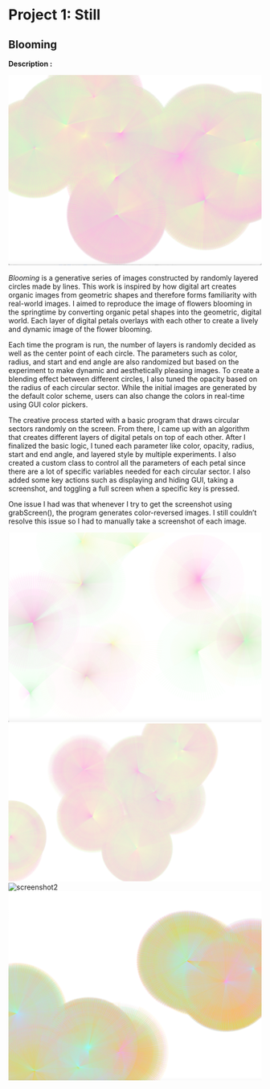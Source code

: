 # Project 1: Still
## Blooming

**Description :**

![screenshot3](bin/data/screenshot3.png)

*Blooming* is a generative series of images constructed by randomly layered circles made by lines. This work is inspired by how digital art creates organic images from geometric shapes and therefore forms familiarity with real-world images. I aimed to reproduce the image of flowers blooming in the springtime by converting organic petal shapes into the geometric, digital world. Each layer of digital petals overlays with each other to create a lively and dynamic image of the flower blooming. 

Each time the program is run, the number of layers is randomly decided as well as the center point of each circle. The parameters such as color, radius, and start and end angle are also randomized but based on the experiment to make dynamic and aesthetically pleasing images. To create a blending effect between different circles, I also tuned the opacity based on the radius of each circular sector. While the initial images are generated by the default color scheme, users can also change the colors in real-time using GUI color pickers. 

The creative process started with a basic program that draws circular sectors randomly on the screen. From there, I came up with an algorithm that creates different layers of digital petals on top of each other. After I finalized the basic logic, I tuned each parameter like color, opacity, radius, start and end angle, and layered style by multiple experiments. I also created a custom class to control all the parameters of each petal since there are a lot of specific variables needed for each circular sector. I also added some key actions such as displaying and hiding GUI, taking a screenshot, and toggling a full screen when a specific key is pressed.

One issue I had was that whenever I try to get the screenshot using grabScreen(), the program generates color-reversed images. I still couldn’t resolve this issue so I had to manually take a screenshot of each image.


![screenshot6](bin/data/screenshot6.png)
![screenshot1](bin/data/screenshot1.png)
![screenshot2](bin/data/screenshot2.png)
![screenshot4](bin/data/screenshot4.png)
